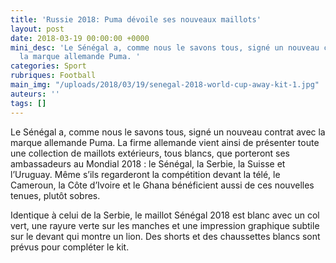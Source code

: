 ```yaml
---
title: 'Russie 2018: Puma dévoile ses nouveaux maillots'
layout: post
date: 2018-03-19 00:00:00 +0000
mini_desc: 'Le Sénégal a, comme nous le savons tous, signé un nouveau contrat avec
  la marque allemande Puma. '
categories: Sport
rubriques: Football
main_img: "/uploads/2018/03/19/senegal-2018-world-cup-away-kit-1.jpg"
auteurs: ''
tags: []
---
```

Le Sénégal a, comme nous le savons tous, signé un nouveau contrat avec la marque allemande Puma. La firme allemande vient ainsi de présenter toute une collection de maillots extérieurs, tous blancs, que porteront ses ambassadeurs au Mondial 2018 : le Sénégal, la Serbie, la Suisse et l’Uruguay. Même s’ils regarderont la compétition devant la télé, le Cameroun, la Côte d’Ivoire et le Ghana bénéficient aussi de ces nouvelles tenues, plutôt sobres.

Identique à celui de la Serbie, le maillot Sénégal 2018 est blanc avec un col vert, une rayure verte sur les manches et une impression graphique subtile sur le devant qui montre un lion. Des shorts et des chaussettes blancs sont prévus pour compléter le kit.